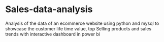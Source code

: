 # Sales-data-analysis
Analysis of the data of an ecommerce website using python and mysql to showcase the customer life time value, top Selling products and sales trends with interactive dashboard in power bi
